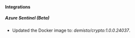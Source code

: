 #### Integrations
##### Azure Sentinel (Beta)
- Updated the Docker image to: *demisto/crypto:1.0.0.24037*.
